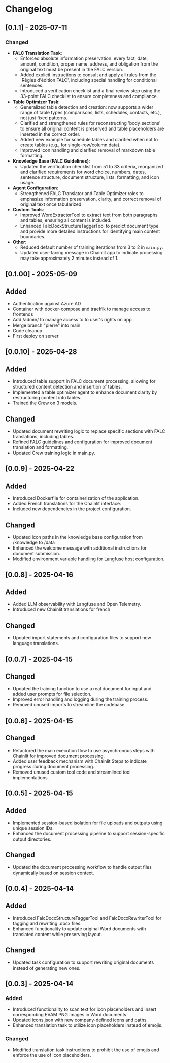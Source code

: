 # Changelog

## [0.1.1] - 2025-07-11

### Changed
- **FALC Translation Task**:
  - Enforced absolute information preservation: every fact, date, amount, condition, proper name, address, and obligation from the original text must be present in the FALC version.
  - Added explicit instructions to consult and apply all rules from the 'Règles d'édition FALC', including special handling for conditional sentences.
  - Introduced a verification checklist and a final review step using the 33-point FALC checklist to ensure completeness and compliance.
- **Table Optimizer Task**:
  - Generalized table detection and creation: now supports a wider range of table types (comparisons, lists, schedules, contacts, etc.), not just fixed patterns.
  - Clarified and strengthened rules for reconstructing 'body_sections' to ensure all original content is preserved and table placeholders are inserted in the correct order.
  - Added new example for schedule tables and clarified when not to create tables (e.g., for single-row/column data).
  - Improved icon handling and clarified removal of markdown table formatting.
- **Knowledge Base (FALC Guidelines)**:
  - Updated the verification checklist from 51 to 33 criteria, reorganized and clarified requirements for word choice, numbers, dates, sentence structure, document structure, lists, formatting, and icon usage.
- **Agent Configuration**:
  - Strengthened FALC Translator and Table Optimizer roles to emphasize information preservation, clarity, and correct removal of original text once tabularized.
- **Custom Tools**:
  - Improved WordExtractorTool to extract text from both paragraphs and tables, ensuring all content is included.
  - Enhanced FalcDocxStructureTaggerTool to predict document type and provide more detailed instructions for identifying main content boundaries.
- **Other**:
  - Reduced default number of training iterations from 3 to 2 in `main.py`.
  - Updated user-facing message in Chainlit app to indicate processing may take approximately 2 minutes instead of 1.

## [0.1.00] - 2025-05-09

## Added

- Authentication against Azure AD
- Container with docker-compose and traeffik to manage access to frontends
- Add /admin/ to manage access to to user's rights on app
- Merge branch "pierre" into main
- Code cleanup
- First deploy on server

## [0.0.10] - 2025-04-28

## Added

- Introduced table support in FALC document processing, allowing for structured content detection and insertion of tables.
- Implemented a table optimizer agent to enhance document clarity by restructuring content into tables.
- Trained the Crew on 3 models.

## Changed

- Updated document rewriting logic to replace specific sections with FALC translations, including tables.
- Refined FALC guidelines and configuration for improved document translation and formatting.
- Updated Crew training logic in main.py.

## [0.0.9] - 2025-04-22

## Added

- Introduced Dockerfile for containerization of the application.
- Added French translations for the Chainlit interface.
- Included new dependencies in the project configuration.

## Changed

- Updated icon paths in the knowledge base configuration from /knowledge to /data
- Enhanced the welcome message with additional instructions for document submission.
- Modified environment variable handling for Langfuse host configuration.

## [0.0.8] - 2025-04-16

## Added

- Added LLM observability with Langfuse and Open Telemetry.
- Introduced new Chainlit translations for french

## Changed

- Updated import statements and configuration files to support new language translations.

## [0.0.7] - 2025-04-15

## Changed

- Updated the training function to use a real document for input and added user prompts for file selection.
- Improved error handling and logging during the training process.
- Removed unused imports to streamline the codebase.

## [0.0.6] - 2025-04-15

## Changed

- Refactored the main execution flow to use asynchronous steps with Chainlit for improved document processing.
- Added user feedback mechanism with Chainlit Steps to indicate progress during document processing.
- Removed unused custom tool code and streamlined tool implementations.

## [0.0.5] - 2025-04-15

## Added

- Implemented session-based isolation for file uploads and outputs using unique session IDs.
- Enhanced the document processing pipeline to support session-specific output directories.

## Changed

- Updated the document processing workflow to handle output files dynamically based on session context.

## [0.0.4] - 2025-04-14

## Added

- Introduced FalcDocxStructureTaggerTool and FalcDocxRewriterTool for tagging and rewriting .docx files.
- Enhanced functionality to update original Word documents with translated content while preserving layout.

## Changed

- Updated task configuration to support rewriting original documents instead of generating new ones.

## [0.0.3] - 2025-04-14

### Added

- Introduced functionality to scan text for icon placeholders and insert corresponding EVAM PNG images in Word documents.
- Updated icons.json with new company-defined icons and paths.
- Enhanced translation task to utilize icon placeholders instead of emojis.

### Changed

- Modified translation task instructions to prohibit the use of emojis and enforce the use of icon placeholders.
